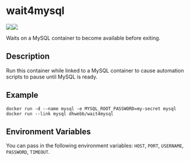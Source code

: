 # wait4mysql
[![](https://images.microbadger.com/badges/version/dhwebb/wait4mysql:light.svg)](https://hub.docker.com/r/dhwebb/wait4mysql/)[![](https://images.microbadger.com/badges/image/dhwebb/wait4mysql:light.svg)](https://microbadger.com/images/dhwebb/wait4mysql:light)

Waits on a MySQL container to become available before exiting.

## Description

Run this container while linked to a MySQL container to cause automation scripts to pause until MySQL is ready.

## Example

```
docker run -d --name mysql -e MYSQL_ROOT_PASSWORD=my-secret mysql
docker run --link mysql dhwebb/wait4mysql
```

## Environment Variables

You can pass in the following environment variables: `HOST`, `PORT`, `USERNAME`, `PASSWORD`, `TIMEOUT`.